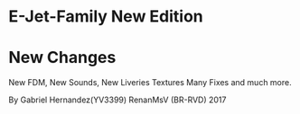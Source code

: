 # E-Jet-Family New Edition 

# New Changes
New FDM, New Sounds, New Liveries Textures Many Fixes and much more.

By Gabriel Hernandez(YV3399) RenanMsV (BR-RVD) 2017

